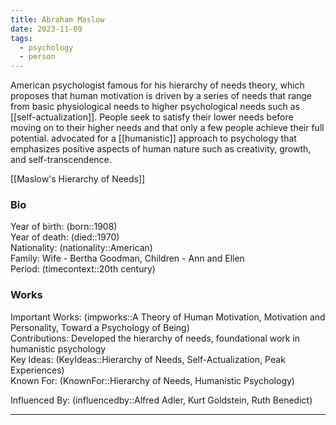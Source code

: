 ```yaml
---
title: Abraham Maslow
date: 2023-11-09
tags:
  - psychology
  - person
---
```

American psychologist 
famous for his hierarchy of needs theory, which proposes that human motivation is driven by a series of needs that range from basic physiological needs to higher psychological needs such as [[self-actualization]]. 
People seek to satisfy their lower needs before moving on to their higher needs and that only a few people achieve their full potential. 
advocated for a [[humanistic]] approach to psychology that emphasizes positive aspects of human nature such as creativity, growth, and self-transcendence.

[[Maslow's Hierarchy of Needs]]
### Bio
Year of birth: (born::1908)  
Year of death: (died::1970)  
Nationality: (nationality::American)  
Family: Wife - Bertha Goodman, Children - Ann and Ellen  
Period: (timecontext::20th century)  

### Works
Important Works: (impworks::A Theory of Human Motivation, Motivation and Personality, Toward a Psychology of Being)  
Contributions: Developed the hierarchy of needs, foundational work in humanistic psychology  
Key Ideas: (KeyIdeas::Hierarchy of Needs, Self-Actualization, Peak Experiences)  
Known For: (KnownFor::Hierarchy of Needs, Humanistic Psychology)  

Influenced By: (influencedby::Alfred Adler, Kurt Goldstein, Ruth Benedict)

---

